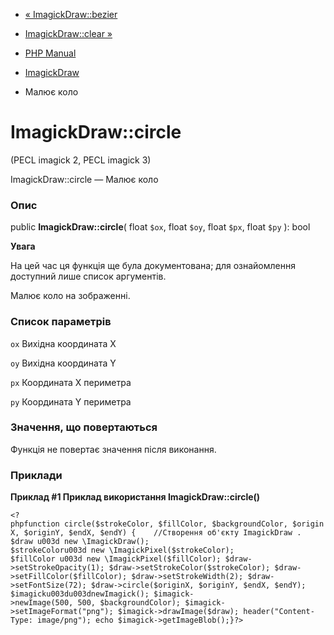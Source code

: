 - [« ImagickDraw::bezier](imagickdraw.bezier.md)
- [ImagickDraw::clear »](imagickdraw.clear.md)

- [PHP Manual](index.md)
- [ImagickDraw](class.imagickdraw.md)
- Малює коло

# ImagickDraw::circle

(PECL imagick 2, PECL imagick 3)

ImagickDraw::circle — Малює коло

### Опис

public **ImagickDraw::circle**(
float `$ox`,
float `$oy`,
float `$px`,
float `$py`
): bool

**Увага**

На цей час ця функція ще була документована; для
ознайомлення доступний лише список аргументів.

Малює коло на зображенні.

### Список параметрів

`ox`
Вихідна координата X

`oy`
Вихідна координата Y

`px`
Координата X периметра

`py`
Координата Y периметра

### Значення, що повертаються

Функція не повертає значення після виконання.

### Приклади

**Приклад #1 Приклад використання **ImagickDraw::circle()****

` <?phpfunction circle($strokeColor, $fillColor, $backgroundColor, $originX, $originY, $endX, $endY) {    //Створення об'єкту ImagickDraw . $draw u003d new \ImagickDraw(); $strokeColoru003d new \ImagickPixel($strokeColor); $fillColor u003d new \ImagickPixel($fillColor); $draw->setStrokeOpacity(1); $draw->setStrokeColor($strokeColor); $draw->setFillColor($fillColor); $draw->setStrokeWidth(2); $draw->setFontSize(72); $draw->circle($originX, $originY, $endX, $endY); $imagicku003du003dnewImagick(); $imagick->newImage(500, 500, $backgroundColor); $imagick->setImageFormat("png"); $imagick->drawImage($draw); header("Content-Type: image/png"); echo $imagick->getImageBlob();}?> `
